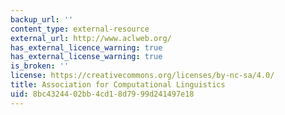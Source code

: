 ```yaml
---
backup_url: ''
content_type: external-resource
external_url: http://www.aclweb.org/
has_external_licence_warning: true
has_external_license_warning: true
is_broken: ''
license: https://creativecommons.org/licenses/by-nc-sa/4.0/
title: Association for Computational Linguistics
uid: 8bc43244-02bb-4cd1-8d79-99d241497e18
---
```

